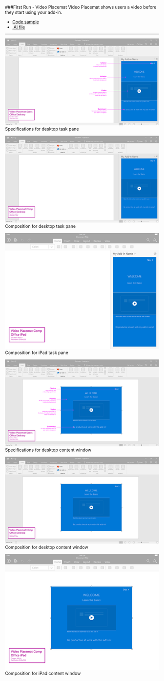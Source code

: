 ###First Run - Video Placemat
Video Placemat shows users a video before they start using your add-in.
* [Code sample](https://github.com/OfficeDev/Office-Add-in-UX-Design-Patterns-Code/tree/master/templates/first-run/video-placemat)
* [.Ai file](https://github.com/OfficeDev/Office-Add-in-UX-Design-Patterns/blob/master/Patterns/Source%20Files/FirstRun_VideoPlacemat.ai?raw=true)

***

![First Run - Video Placemat - Specifications for desktop task pane](Assets/FirstRun_VideoPlacemat/FirstRun_VideoPlacemat_Desktop%20Task%20Pane%20Callouts.png)
Specifications for desktop task pane 


![First Run - Video Placemat - Composition for desktop task pane](Assets/FirstRun_VideoPlacemat/FirstRun_VideoPlacemat_Desktop%20Task%20Pane.png)
Composition for desktop task pane 


![First Run - Video Placemat - Composition for iPad task pane](Assets/FirstRun_VideoPlacemat/FirstRun_VideoPlacemat_iPad%20Task%20Pane.png)
Composition for iPad task pane 


![First Run - Video Placemat - Specifications for desktop content window](Assets/FirstRun_VideoPlacemat/FirstRun_VideoPlacemat_Desktop%20Content%20Window%20Callouts.png)
Specifications for desktop content window


![First Run - Video Placemat - Composition for desktop content window](Assets/FirstRun_VideoPlacemat/FirstRun_VideoPlacemat_Desktop%20Content%20Window.png)
Composition for desktop content window


![First Run - Video Placemat - Composition for iPad content window](Assets/FirstRun_VideoPlacemat/FirstRun_VideoPlacemat_iPad%20Content%20Window.png)
Composition for iPad content window
